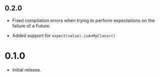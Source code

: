 ## 0.2.0

- Fixed compilation errors when trying to perform expectations on the failure
  of a Future.

- Added support for `expect(value).isA<MyClass>()`

# 0.1.0

- Initial release.
